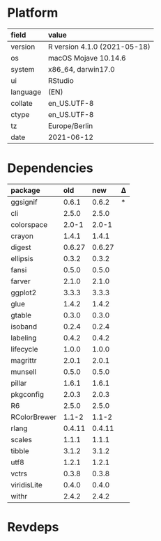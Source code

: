 # Platform

|field    |value                        |
|:--------|:----------------------------|
|version  |R version 4.1.0 (2021-05-18) |
|os       |macOS Mojave 10.14.6         |
|system   |x86_64, darwin17.0           |
|ui       |RStudio                      |
|language |(EN)                         |
|collate  |en_US.UTF-8                  |
|ctype    |en_US.UTF-8                  |
|tz       |Europe/Berlin                |
|date     |2021-06-12                   |

# Dependencies

|package      |old    |new    |Δ  |
|:------------|:------|:------|:--|
|ggsignif     |0.6.1  |0.6.2  |*  |
|cli          |2.5.0  |2.5.0  |   |
|colorspace   |2.0-1  |2.0-1  |   |
|crayon       |1.4.1  |1.4.1  |   |
|digest       |0.6.27 |0.6.27 |   |
|ellipsis     |0.3.2  |0.3.2  |   |
|fansi        |0.5.0  |0.5.0  |   |
|farver       |2.1.0  |2.1.0  |   |
|ggplot2      |3.3.3  |3.3.3  |   |
|glue         |1.4.2  |1.4.2  |   |
|gtable       |0.3.0  |0.3.0  |   |
|isoband      |0.2.4  |0.2.4  |   |
|labeling     |0.4.2  |0.4.2  |   |
|lifecycle    |1.0.0  |1.0.0  |   |
|magrittr     |2.0.1  |2.0.1  |   |
|munsell      |0.5.0  |0.5.0  |   |
|pillar       |1.6.1  |1.6.1  |   |
|pkgconfig    |2.0.3  |2.0.3  |   |
|R6           |2.5.0  |2.5.0  |   |
|RColorBrewer |1.1-2  |1.1-2  |   |
|rlang        |0.4.11 |0.4.11 |   |
|scales       |1.1.1  |1.1.1  |   |
|tibble       |3.1.2  |3.1.2  |   |
|utf8         |1.2.1  |1.2.1  |   |
|vctrs        |0.3.8  |0.3.8  |   |
|viridisLite  |0.4.0  |0.4.0  |   |
|withr        |2.4.2  |2.4.2  |   |

# Revdeps

